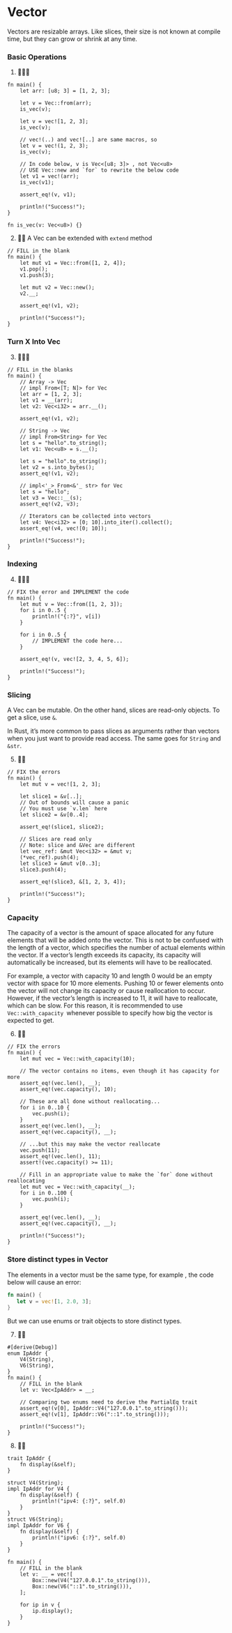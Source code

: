 # Vector

Vectors are resizable arrays. Like slices, their size is not known at compile time, but they can grow or shrink at any time.

### Basic Operations

1. 🌟🌟🌟

```rust,editable
fn main() {
    let arr: [u8; 3] = [1, 2, 3];

    let v = Vec::from(arr);
    is_vec(v);

    let v = vec![1, 2, 3];
    is_vec(v);

    // vec!(..) and vec![..] are same macros, so
    let v = vec!(1, 2, 3);
    is_vec(v);

    // In code below, v is Vec<[u8; 3]> , not Vec<u8>
    // USE Vec::new and `for` to rewrite the below code
    let v1 = vec!(arr);
    is_vec(v1);

    assert_eq!(v, v1);

    println!("Success!");
}

fn is_vec(v: Vec<u8>) {}
```

2. 🌟🌟 A Vec can be extended with `extend` method

```rust,editable
// FILL in the blank
fn main() {
    let mut v1 = Vec::from([1, 2, 4]);
    v1.pop();
    v1.push(3);

    let mut v2 = Vec::new();
    v2.__;

    assert_eq!(v1, v2);

    println!("Success!");
}
```

### Turn X Into Vec

3. 🌟🌟🌟

```rust,editable
// FILL in the blanks
fn main() {
    // Array -> Vec
    // impl From<[T; N]> for Vec
    let arr = [1, 2, 3];
    let v1 = __(arr);
    let v2: Vec<i32> = arr.__();

    assert_eq!(v1, v2);

    // String -> Vec
    // impl From<String> for Vec
    let s = "hello".to_string();
    let v1: Vec<u8> = s.__();

    let s = "hello".to_string();
    let v2 = s.into_bytes();
    assert_eq!(v1, v2);

    // impl<'_> From<&'_ str> for Vec
    let s = "hello";
    let v3 = Vec::__(s);
    assert_eq!(v2, v3);

    // Iterators can be collected into vectors
    let v4: Vec<i32> = [0; 10].into_iter().collect();
    assert_eq!(v4, vec![0; 10]);

    println!("Success!");
}
```

### Indexing

4. 🌟🌟🌟

```rust,editable
// FIX the error and IMPLEMENT the code
fn main() {
    let mut v = Vec::from([1, 2, 3]);
    for i in 0..5 {
        println!("{:?}", v[i])
    }

    for i in 0..5 {
        // IMPLEMENT the code here...
    }

    assert_eq!(v, vec![2, 3, 4, 5, 6]);

    println!("Success!");
}
```

### Slicing

A Vec can be mutable. On the other hand, slices are read-only objects. To get a slice, use `&`.

In Rust, it’s more common to pass slices as arguments rather than vectors when you just want to provide read access. The same goes for `String` and `&str`.

5. 🌟🌟

```rust,editable
// FIX the errors
fn main() {
    let mut v = vec![1, 2, 3];

    let slice1 = &v[..];
    // Out of bounds will cause a panic
    // You must use `v.len` here
    let slice2 = &v[0..4];

    assert_eq!(slice1, slice2);

    // Slices are read only
    // Note: slice and &Vec are different
    let vec_ref: &mut Vec<i32> = &mut v;
    (*vec_ref).push(4);
    let slice3 = &mut v[0..3];
    slice3.push(4);

    assert_eq!(slice3, &[1, 2, 3, 4]);

    println!("Success!");
}
```

### Capacity

The capacity of a vector is the amount of space allocated for any future elements that will be added onto the vector. This is not to be confused with the length of a vector, which specifies the number of actual elements within the vector. If a vector’s length exceeds its capacity, its capacity will automatically be increased, but its elements will have to be reallocated.

For example, a vector with capacity 10 and length 0 would be an empty vector with space for 10 more elements. Pushing 10 or fewer elements onto the vector will not change its capacity or cause reallocation to occur. However, if the vector’s length is increased to 11, it will have to reallocate, which can be slow. For this reason, it is recommended to use `Vec::with_capacity `whenever possible to specify how big the vector is expected to get.

6. 🌟🌟

```rust,editable
// FIX the errors
fn main() {
    let mut vec = Vec::with_capacity(10);

    // The vector contains no items, even though it has capacity for more
    assert_eq!(vec.len(), __);
    assert_eq!(vec.capacity(), 10);

    // These are all done without reallocating...
    for i in 0..10 {
        vec.push(i);
    }
    assert_eq!(vec.len(), __);
    assert_eq!(vec.capacity(), __);

    // ...but this may make the vector reallocate
    vec.push(11);
    assert_eq!(vec.len(), 11);
    assert!(vec.capacity() >= 11);

    // Fill in an appropriate value to make the `for` done without reallocating
    let mut vec = Vec::with_capacity(__);
    for i in 0..100 {
        vec.push(i);
    }

    assert_eq!(vec.len(), __);
    assert_eq!(vec.capacity(), __);

    println!("Success!");
}
```

### Store distinct types in Vector

The elements in a vector must be the same type, for example , the code below will cause an error:

```rust
fn main() {
   let v = vec![1, 2.0, 3];
}
```

But we can use enums or trait objects to store distinct types.

7. 🌟🌟

```rust,editable
#[derive(Debug)]
enum IpAddr {
    V4(String),
    V6(String),
}
fn main() {
    // FILL in the blank
    let v: Vec<IpAddr> = __;

    // Comparing two enums need to derive the PartialEq trait
    assert_eq!(v[0], IpAddr::V4("127.0.0.1".to_string()));
    assert_eq!(v[1], IpAddr::V6("::1".to_string()));

    println!("Success!");
}
```

8. 🌟🌟

```rust,editable
trait IpAddr {
    fn display(&self);
}

struct V4(String);
impl IpAddr for V4 {
    fn display(&self) {
        println!("ipv4: {:?}", self.0)
    }
}
struct V6(String);
impl IpAddr for V6 {
    fn display(&self) {
        println!("ipv6: {:?}", self.0)
    }
}

fn main() {
    // FILL in the blank
    let v: __ = vec![
        Box::new(V4("127.0.0.1".to_string())),
        Box::new(V6("::1".to_string())),
    ];

    for ip in v {
        ip.display();
    }
}
```
